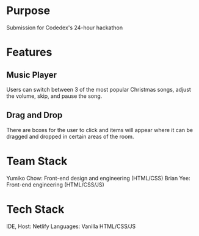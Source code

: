 <h1> Purpose </h1>
Submission for Codedex's 24-hour hackathon

<h1> Features </h1>

<h2> Music Player</h2>
Users can switch between 3 of the most popular Christmas songs, adjust the volume, skip, and pause the song. 

<h2> Drag and Drop </h2>
There are boxes for the user to click and items will appear where it can be dragged and dropped in certain areas of the room.

<h1> Team Stack </h1>
Yumiko Chow: Front-end design and engineering (HTML/CSS)
Brian Yee: Front-end engineering (HTML/CSS/JS)

<h1> Tech Stack </h1>
IDE, Host: Netlify
Languages: Vanilla HTML/CSS/JS

